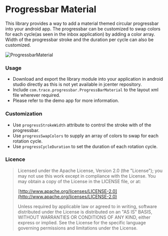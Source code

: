 # Progressbar Material

This library provides a way to add a material themed circular progressbar into your android app.
The progressbar can be customized to swap colors for each cycle(as seen in the inbox application) by adding a color array.
Width of the progressbar stroke and the duration per cycle can also be customized.

![ProgressbarMaterial](https://raw.github.com/akhilspillai/ProgressBarLP/master/screenshots.png)

### Usage 

* Download and export the library module into your application in android studio directly as this is not yet available in jcenter repository.
* Include `com.trace.progressbar.ProgressBarMaterial` to the layout xml file wherever required.
* Please refer to the demo app for more information.

### Customization

* Use `progressStrokeWidth` attribute to control the stroke with of the progressbar.
* Use `progressSwapColors` to supply an array of colors to swap for each rotation cycle.
* Use `progressCycleDuration` to set the duration of each rotation cycle.

### Licence

> Licensed under the Apache License, Version 2.0 (the "License");
> you may not use this work except in compliance with the License.
> You may obtain a copy of the License in the LICENSE file, or at:
>
>  [http://www.apache.org/licenses/LICENSE-2.0](http://www.apache.org/licenses/LICENSE-2.0)
>
> Unless required by applicable law or agreed to in writing, software
> distributed under the License is distributed on an "AS IS" BASIS,
> WITHOUT WARRANTIES OR CONDITIONS OF ANY KIND, either express or implied.
> See the License for the specific language governing permissions and
> limitations under the License.
